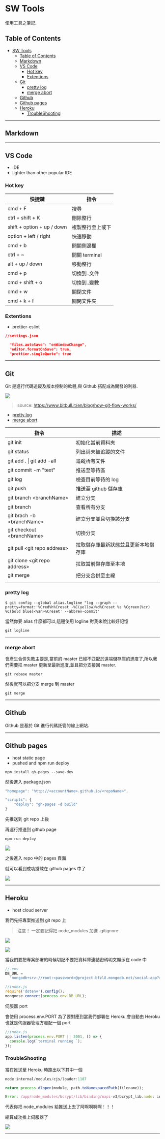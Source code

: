 # SW Tools

使用工具之筆記.

## Table of Contents

- [SW Tools](#sw-tools)
  - [Table of Contents](#table-of-contents)
  - [Markdown](#markdown)
  - [VS Code](#vs-code)
    - [Hot key](#hot-key)
    - [Extentions](#extentions)
  - [Git](#git)
    - [pretty log](#pretty-log)
    - [merge abort](#merge-abort)
  - [Github](#github)
  - [Github pages](#github-pages)
  - [Heroku](#heroku)
    - [TroubleShooting](#troubleshooting)

---

## Markdown

---

## VS Code

- IDE
- lighter than other popular IDE

### Hot key

| 快捷鍵                     | 指令             |
| -------------------------- | ---------------- |
| cmd + F                    | 搜尋             |
| ctrl + shift + K           | 刪除整行         |
| shift + option + up / down | 複製整行至上或下 |
| option + left / right      | 快速移動         |
| cmd + b                    | 開關側邊欄       |
| ctrl + ~                   | 開關 terminal    |
| alt + up / down            | 移動整行         |
| cmd + p                    | 切換到..文件     |
| cmd + shift + o            | 切換到..變數     |
| cmd + w                    | 關閉文件         |
| cmd + k + f                | 關閉文件夾       |

### Extentions

- prettier-eslint

```json
//settings.json

  "files.autoSave": "onWindowChange",
  "editor.formatOnSave": true,
  "prettier.singleQuote": true
```

---

## Git

Git 是進行代碼追蹤及版本控制的軟體,與 Github 搭配成為開發的利器.

![](https://i.imgur.com/z5EWDc3.png)

> source: https://www.bitbull.it/en/blog/how-git-flow-works/

- [pretty log](#pretty-log)
- [merge abort](#merge-abort)

| 指令                          | 描述                                 |
| ----------------------------- | ------------------------------------ |
| git init                      | 初始化當前資料夾                     |
| git status                    | 列出尚未被追蹤的文件                 |
| git add . \| git add -all     | 追蹤所有文件                         |
| git commit -m "text"          | 推送至等待區                         |
| git log                       | 檢查目前等待的 log                   |
| git push                      | 推送至 github 儲存庫                 |
| git branch \<branchName>      | 建立分支                             |
| git branch                    | 查看所有分支                         |
| git brach -b \<branchName>    | 建立分支並且切換該分支               |
| git checkout \<branchName>    | 切換分支                             |
| git pull \<git repo address>  | 拉取儲存庫最新狀態並且更新本地儲存庫 |
| git clone \<git repo address> | 拉取當前儲存庫至本地                 |
| git merge                     | 把分支合併至主線                     |
|                               |                                      |

### pretty log

```git
$ git config --global alias.logline "log --graph --pretty=format:'%Cred%h%Creset -%C(yellow)%d%Creset %s %Cgreen(%cr) %C(bold blue)<%an>%Creset' --abbrev-commit"
```

當然你要 alias 什麼都可以,這邊使用 logline 對我來說比較好記憶

```git
git logline
```

---

### merge abort

會產生合併失敗主要是,當前的 master 已經不匹配於遠端儲存庫的進度了,所以我們需要把 master 更新至最新進度,並且把分支接回 master.

```git
git rebase master
```

然後就可以把分支 merge 到 master

```git
git merge
```

---

## Github

Github 是基於 Git 進行代碼託管的線上網站.

---

## Github pages

- host static page
- pushed and npm run deploy

```javascript=
npm install gh-pages --save-dev
```

然後進入 package.json

```javascript
"homepage": "http://<accountName>.github.io/<repoName>",
```

```javascript
"scripts": {
    "deploy": "gh-pages -d build"
}
```

先推送到 git repo 上後

再運行推送到 github page

```javascript
npm run deploy
```

![](https://i.imgur.com/wBBHVuc.png)

之後進入 repo 中的 pages 頁面

就可以看到成功掛載在 github pages 中了

![](https://i.imgur.com/NGv5a2N.png)

---

## Heroku

- host cloud server

我們先把專案推送到 git repo 上

> 注意！ 一定要記得把 node_modules 加進 .gitignore

![](https://i.imgur.com/0qx2IYj.png)

![](https://i.imgur.com/aiRzANY.png)

當我們要把專案部署的時候切記不要把資料庫連結密碼明文顯示在 code 中

```javascript
//.env
DB_URL =
  'mongodb+srv://root:<password>@project.bfzl8.mongodb.net/social-app?retryWrites=true&w=majority';
```

```javascript
//index.js
require('dotenv').config();
mongoose.connect(process.env.DB_URL);
```

伺服器 port

會使用 process.env.PORT 為了要對應到當我們部署在 Heroku,會自動由 Heroku 也就是伺服器管理方發配一個 port

```javascript
//index.js
app.listen(process.env.PORT || 3001, () => {
  console.log(`terminal running `);
});
```

### TroubleShooting

當在推送至 Heroku 時跑出以下其中一個

```javascript
node:internal/modules/cjs/loader:1187

return process.dlopen(module, path.toNamespacedPath(filename));

Error: /app/node_modules/bcrypt/lib/binding/napi-v3/bcrypt_lib.node: invalid ELF header
```

代表你把 node_modules 給推送上去了阿啊啊啊啊！！！

總算成功推上伺服器了

![](https://i.imgur.com/CwRyALp.png)

---
